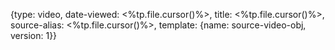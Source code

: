 {type: video, date-viewed: <%tp.file.cursor()%>, title: <%tp.file.cursor()%>, source-alias: <%tp.file.cursor()%>, template: {name: source-video-obj, version: 1}}